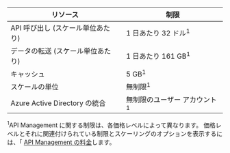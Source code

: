 | リソース                          | 制限                                    |
|-----------------------------------|------------------------------------------|
| API 呼び出し (スケール単位あたり)      | 1 日あたり 32 ドル<sup>1</sup>            |
| データの転送 (スケール単位あたり)  | 1 日あたり 161 GB<sup>1</sup> |
| キャッシュ                             | 5 GB<sup>1</sup> |
| スケールの単位                    | 無制限<sup>1</sup> |
| Azure Active Directory の統合| 無制限のユーザー アカウント<sup>1</sup> |

<sup>1</sup>API Management に関する制限は、各価格レベルによって異なります。 価格レベルとそれに関連付けられている制限とスケーリングのオプションを表示するには、「 [API Management の料金](http://azure.microsoft.com/pricing/details/api-management/)します。

